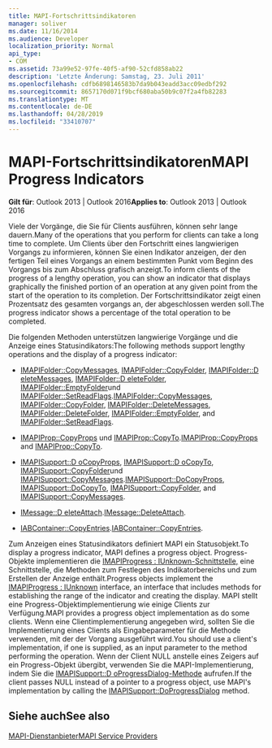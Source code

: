 ```yaml
---
title: MAPI-Fortschrittsindikatoren
manager: soliver
ms.date: 11/16/2014
ms.audience: Developer
localization_priority: Normal
api_type:
- COM
ms.assetid: 73a99e52-97fe-40f5-af90-52cfd858ab22
description: 'Letzte Änderung: Samstag, 23. Juli 2011'
ms.openlocfilehash: cdfb6898146583b7da9b043eadd3acc09edbf292
ms.sourcegitcommit: 8657170d071f9bcf680aba50b9c07f2a4fb82283
ms.translationtype: MT
ms.contentlocale: de-DE
ms.lasthandoff: 04/28/2019
ms.locfileid: "33410707"
---
```

# <a name="mapi-progress-indicators"></a><span data-ttu-id="2c7f6-103">MAPI-Fortschrittsindikatoren</span><span class="sxs-lookup"><span data-stu-id="2c7f6-103">MAPI Progress Indicators</span></span>

  
  
<span data-ttu-id="2c7f6-104">**Gilt für**: Outlook 2013 | Outlook 2016</span><span class="sxs-lookup"><span data-stu-id="2c7f6-104">**Applies to**: Outlook 2013 | Outlook 2016</span></span> 
  
<span data-ttu-id="2c7f6-105">Viele der Vorgänge, die Sie für Clients ausführen, können sehr lange dauern.</span><span class="sxs-lookup"><span data-stu-id="2c7f6-105">Many of the operations that you perform for clients can take a long time to complete.</span></span> <span data-ttu-id="2c7f6-106">Um Clients über den Fortschritt eines langwierigen Vorgangs zu informieren, können Sie einen Indikator anzeigen, der den fertigen Teil eines Vorgangs an einem bestimmten Punkt vom Beginn des Vorgangs bis zum Abschluss grafisch anzeigt.</span><span class="sxs-lookup"><span data-stu-id="2c7f6-106">To inform clients of the progress of a lengthy operation, you can show an indicator that displays graphically the finished portion of an operation at any given point from the start of the operation to its completion.</span></span> <span data-ttu-id="2c7f6-107">Der Fortschrittsindikator zeigt einen Prozentsatz des gesamten vorgangs an, der abgeschlossen werden soll.</span><span class="sxs-lookup"><span data-stu-id="2c7f6-107">The progress indicator shows a percentage of the total operation to be completed.</span></span>
  
<span data-ttu-id="2c7f6-108">Die folgenden Methoden unterstützen langwierige Vorgänge und die Anzeige eines Statusindikators:</span><span class="sxs-lookup"><span data-stu-id="2c7f6-108">The following methods support lengthy operations and the display of a progress indicator:</span></span>
  
- <span data-ttu-id="2c7f6-109">[IMAPIFolder::CopyMessages](imapifolder-copymessages.md), [IMAPIFolder::CopyFolder](imapifolder-copyfolder.md), [IMAPIFolder::D eleteMessages](imapifolder-deletemessages.md), [IMAPIFolder::D eleteFolder](imapifolder-deletefolder.md), [IMAPIFolder::EmptyFolder](imapifolder-emptyfolder.md)und [IMAPIFolder::SetReadFlags](imapifolder-setreadflags.md).</span><span class="sxs-lookup"><span data-stu-id="2c7f6-109">[IMAPIFolder::CopyMessages](imapifolder-copymessages.md), [IMAPIFolder::CopyFolder](imapifolder-copyfolder.md), [IMAPIFolder::DeleteMessages](imapifolder-deletemessages.md), [IMAPIFolder::DeleteFolder](imapifolder-deletefolder.md), [IMAPIFolder::EmptyFolder](imapifolder-emptyfolder.md), and [IMAPIFolder::SetReadFlags](imapifolder-setreadflags.md).</span></span>
    
- <span data-ttu-id="2c7f6-110">[IMAPIProp::CopyProps](imapiprop-copyprops.md) und [IMAPIProp::CopyTo](imapiprop-copyto.md).</span><span class="sxs-lookup"><span data-stu-id="2c7f6-110">[IMAPIProp::CopyProps](imapiprop-copyprops.md) and [IMAPIProp::CopyTo](imapiprop-copyto.md).</span></span>
    
- <span data-ttu-id="2c7f6-111">[IMAPISupport::D oCopyProps](imapisupport-docopyprops.md), [IMAPISupport::D oCopyTo](imapisupport-docopyto.md), [IMAPISupport::CopyFolder](imapisupport-copyfolder.md)und [IMAPISupport::CopyMessages](imapisupport-copymessages.md).</span><span class="sxs-lookup"><span data-stu-id="2c7f6-111">[IMAPISupport::DoCopyProps](imapisupport-docopyprops.md), [IMAPISupport::DoCopyTo](imapisupport-docopyto.md), [IMAPISupport::CopyFolder](imapisupport-copyfolder.md), and [IMAPISupport::CopyMessages](imapisupport-copymessages.md).</span></span>
    
- <span data-ttu-id="2c7f6-112">[IMessage::D eleteAttach](imessage-deleteattach.md).</span><span class="sxs-lookup"><span data-stu-id="2c7f6-112">[IMessage::DeleteAttach](imessage-deleteattach.md).</span></span>
    
- <span data-ttu-id="2c7f6-113">[IABContainer::CopyEntries](iabcontainer-copyentries.md).</span><span class="sxs-lookup"><span data-stu-id="2c7f6-113">[IABContainer::CopyEntries](iabcontainer-copyentries.md).</span></span>
    
<span data-ttu-id="2c7f6-114">Zum Anzeigen eines Statusindikators definiert MAPI ein Statusobjekt.</span><span class="sxs-lookup"><span data-stu-id="2c7f6-114">To display a progress indicator, MAPI defines a progress object.</span></span> <span data-ttu-id="2c7f6-115">Progress-Objekte implementieren die [IMAPIProgress : IUnknown-Schnittstelle,](imapiprogressiunknown.md) eine Schnittstelle, die Methoden zum Festlegen des Indikatorbereichs und zum Erstellen der Anzeige enthält.</span><span class="sxs-lookup"><span data-stu-id="2c7f6-115">Progress objects implement the [IMAPIProgress : IUnknown](imapiprogressiunknown.md) interface, an interface that includes methods for establishing the range of the indicator and creating the display.</span></span> <span data-ttu-id="2c7f6-116">MAPI stellt eine Progress-Objektimplementierung wie einige Clients zur Verfügung.</span><span class="sxs-lookup"><span data-stu-id="2c7f6-116">MAPI provides a progress object implementation as do some clients.</span></span> <span data-ttu-id="2c7f6-117">Wenn eine Clientimplementierung angegeben wird, sollten Sie die Implementierung eines Clients als Eingabeparameter für die Methode verwenden, mit der der Vorgang ausgeführt wird.</span><span class="sxs-lookup"><span data-stu-id="2c7f6-117">You should use a client's implementation, if one is supplied, as an input parameter to the method performing the operation.</span></span> <span data-ttu-id="2c7f6-118">Wenn der Client NULL anstelle eines Zeigers auf ein Progress-Objekt übergibt, verwenden Sie die MAPI-Implementierung, indem Sie die [IMAPISupport::D oProgressDialog-Methode](imapisupport-doprogressdialog.md) aufrufen.</span><span class="sxs-lookup"><span data-stu-id="2c7f6-118">If the client passes NULL instead of a pointer to a progress object, use MAPI's implementation by calling the [IMAPISupport::DoProgressDialog](imapisupport-doprogressdialog.md) method.</span></span> 
  
## <a name="see-also"></a><span data-ttu-id="2c7f6-119">Siehe auch</span><span class="sxs-lookup"><span data-stu-id="2c7f6-119">See also</span></span>



[<span data-ttu-id="2c7f6-120">MAPI-Dienstanbieter</span><span class="sxs-lookup"><span data-stu-id="2c7f6-120">MAPI Service Providers</span></span>](mapi-service-providers.md)


